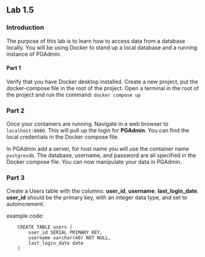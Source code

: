 ## Lab 1.5

### Introduction
The purpose of this lab is to learn how to access data from a database locally. You will be using Docker to stand up a local database and a running instance of PGAdmin. 

#### Part 1
Verify that you have Docker desktop installed. 
Create a new project, put the docker-compose file in the root of the project. Open a terminal in the root of the project and run the command:  `docker compose up`

### Part 2
Once your containers are running. Navigate in a web browser to `localhost:8080`. This will pull up the login for **PGAdmin**. You can find the local credentials in the Docker compose file.

In PGAdmin add a server, for host name you will use the container name `postgresdb`.  The database, username, and password are all specified in the Docker compose file. You can now manipulate your data in PGAdmin. 

### Part 3 
Create a Users table with the columns: **user_id**, **username**, **last_login_date**.  **user_id** should be the primary key, with an integer data type, and set to autoincrement. 

example code: 
```  
    CREATE TABLE users (
        user_id SERIAL PRIMARY KEY,
        username varchar(40) NOT NULL,
        last_login_date date
    )
```